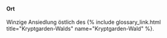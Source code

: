 ---
---

#### Ort

Winzige Ansiedlung östlich des {% include glossary_link.html title="Kryptgarden-Walds" 
name="Kryptgarden-Wald" %}.
